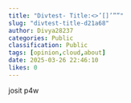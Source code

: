 ```yaml
---
title: "Divtest- Title:<>’[]’””"
slug: "divtest-title-d21a68"
author: Divya28237
categories: Public
classification: Public
tags: [opinion,cloud,about]
date: 2025-03-26 22:46:10 
likes: 0
---
```


 josit p4w